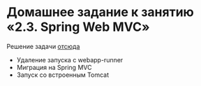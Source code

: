# Домашнее задание к занятию «2.3. Spring Web MVC»

Решение задачи [отсюда](https://github.com/netology-code/jspr-homeworks/tree/master/06_mvc)

+ Удаление запуска с webapp-runner
+ Миграция на Spring MVC
+ Запуск со встроенным Tomcat

